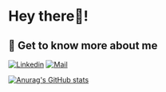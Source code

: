 # Hey there👋!

## 🔗 Get to know more about me 
[![Linkedin](https://img.shields.io/badge/-Sukh-black?style=for-the-badge&logo=Linkedin)](https://www.linkedin.com/in/sukhjot-sekhon/)
[![Mail](https://img.shields.io/badge/-Say%20Hi!-black?style=for-the-badge&logo=gmail)](mailto:sukhjot.sekhon@ucalgary.ca)


[![Anurag's GitHub stats](https://github-readme-stats.vercel.app/api?username=sukhjot-sekhon)](https://github.com/sukhjot-sekhon/github-readme-stats)
